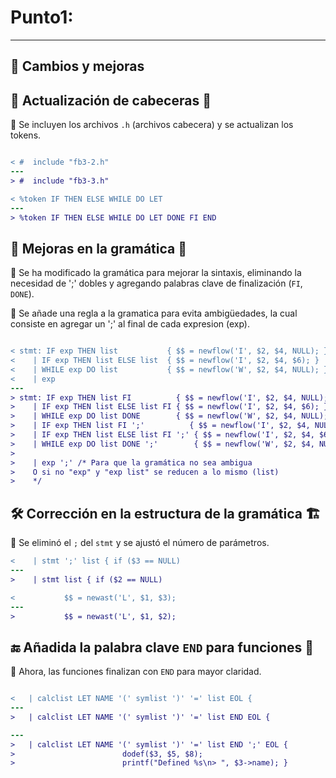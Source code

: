 # Punto1:
---

## 🔄 Cambios y mejoras

## 📝 **Actualización de cabeceras** 📂
📌 Se incluyen los archivos `.h` (archivos cabecera) y se actualizan los tokens.

```diff

< #  include "fb3-2.h"
---
> #  include "fb3-3.h"

< %token IF THEN ELSE WHILE DO LET
---
> %token IF THEN ELSE WHILE DO LET DONE FI END

```

## 🎯 **Mejoras en la gramática** 📜
📌 Se ha modificado la gramática para mejorar la sintaxis, eliminando la necesidad de ';' dobles y agregando palabras clave de finalización (`FI`, `DONE`).

📌 Se añade una regla a la gramatica para evita ambigüedades, la cual consiste en agregar un ';' al final de cada expresion (exp).
 
```diff

< stmt: IF exp THEN list           { $$ = newflow('I', $2, $4, NULL); }
<    | IF exp THEN list ELSE list  { $$ = newflow('I', $2, $4, $6); }
<    | WHILE exp DO list           { $$ = newflow('W', $2, $4, NULL); }
<    | exp
---
> stmt: IF exp THEN list FI          { $$ = newflow('I', $2, $4, NULL); }
>    | IF exp THEN list ELSE list FI { $$ = newflow('I', $2, $4, $6); }
>    | WHILE exp DO list DONE        { $$ = newflow('W', $2, $4, NULL); }
>    | IF exp THEN list FI ';'          { $$ = newflow('I', $2, $4, NULL); }
>    | IF exp THEN list ELSE list FI ';' { $$ = newflow('I', $2, $4, $6); }
>    | WHILE exp DO list DONE ';'        { $$ = newflow('W', $2, $4, NULL); }
> 
>    | exp ';' /* Para que la gramática no sea ambigua
>    O si no "exp" y "exp list" se reducen a lo mismo (list)
>    */

```

## 🛠 **Corrección en la estructura de la gramática** 🏗
📌 Se eliminó el `;` del `stmt` y se ajustó el número de parámetros.
```diff
<    | stmt ';' list { if ($3 == NULL)
---
>    | stmt list { if ($2 == NULL)

< 			$$ = newast('L', $1, $3);
---
> 			$$ = newast('L', $1, $2);

```

## 🔚 **Añadida la palabra clave `END` para funciones** 🎯
📌 Ahora, las funciones finalizan con `END` para mayor claridad.

```diff

<   | calclist LET NAME '(' symlist ')' '=' list EOL {
---
>   | calclist LET NAME '(' symlist ')' '=' list END EOL {

---
>   | calclist LET NAME '(' symlist ')' '=' list END ';' EOL {
>                        dodef($3, $5, $8);
>                        printf("Defined %s\n> ", $3->name); }

```
